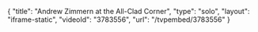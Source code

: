 {
    "title": "Andrew Zimmern at the All-Clad Corner",
    "type": "solo",
    "layout": "iframe-static",
    "videoId": "3783556",
    "url": "\/tvpembed\/3783556"
}